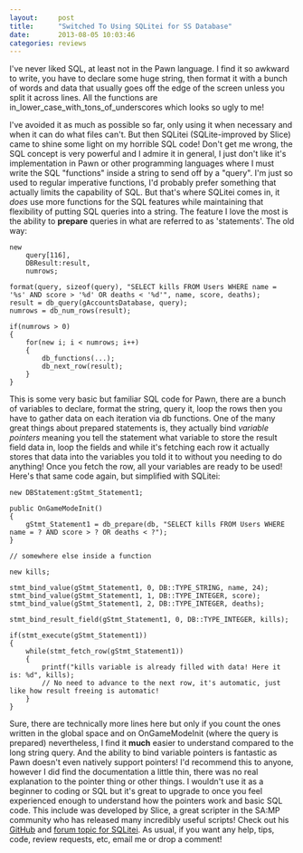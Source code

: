 ```yaml
---
layout:     post
title:      "Switched To Using SQLitei for SS Database"
date:       2013-08-05 10:03:46
categories: reviews
---
```

I've never liked SQL, at least not in the Pawn language. I find it so awkward to write, you have to declare some huge string, then format it with a bunch of words and data that usually goes off the edge of the screen unless you split it across lines. All the functions are in_lower_case_with_tons_of_underscores which looks so ugly to me!
<!--more-->

I've avoided it as much as possible so far, only using it when necessary and when it can do what files can't. But then SQLitei (SQLite-improved by Slice) came to shine some light on my horrible SQL code! Don't get me wrong, the SQL concept is very powerful and I admire it in general, I just don't like it's implementation in Pawn or other programming languages where I must write the SQL "functions" inside a string to send off by a "query". I'm just so used to regular imperative functions, I'd probably prefer something that actually limits the capability of SQL. But that's where SQLitei comes in, it _does_ use more functions for the SQL features while maintaining that flexibility of putting SQL queries into a string. The feature I love the most is the ability to **prepare** queries in what are referred to as 'statements'. The old way: 
    
    
    new
        query[116],
        DBResult:result,
        numrows;
    
    format(query, sizeof(query), "SELECT kills FROM Users WHERE name = '%s' AND score > '%d' OR deaths < '%d'", name, score, deaths);
    result = db_query(gAccountsDatabase, query);
    numrows = db_num_rows(result);
    
    if(numrows > 0)
    {
        for(new i; i < numrows; i++)
        {
            db_functions(...);
            db_next_row(result);
        }
    }
    

This is some very basic but familiar SQL code for Pawn, there are a bunch of variables to declare, format the string, query it, loop the rows then you have to gather data on each iteration via db functions. One of the many great things about prepared statements is, they actually bind _variable pointers_ meaning you tell the statement what variable to store the result field data in, loop the fields and while it's fetching each row it actually stores that data into the variables you told it to without you needing to do anything! Once you fetch the row, all your variables are ready to be used! Here's that same code again, but simplified with SQLitei: 
    
    
    new DBStatement:gStmt_Statement1;
    
    public OnGameModeInit()
    {
        gStmt_Statement1 = db_prepare(db, "SELECT kills FROM Users WHERE name = ? AND score > ? OR deaths < ?");
    }
    
    // somewhere else inside a function
    
    new kills;
    
    stmt_bind_value(gStmt_Statement1, 0, DB::TYPE_STRING, name, 24);
    stmt_bind_value(gStmt_Statement1, 1, DB::TYPE_INTEGER, score);
    stmt_bind_value(gStmt_Statement1, 2, DB::TYPE_INTEGER, deaths);
    
    stmt_bind_result_field(gStmt_Statement1, 0, DB::TYPE_INTEGER, kills);
    
    if(stmt_execute(gStmt_Statement1))
    {
        while(stmt_fetch_row(gStmt_Statement1))
        {
            printf("kills variable is already filled with data! Here it is: %d", kills);
            // No need to advance to the next row, it's automatic, just like how result freeing is automatic!
        }
    }
    

Sure, there are technically more lines here but only if you count the ones written in the global space and on OnGameModeInit (where the query is prepared) nevertheless, I find it **much** easier to understand compared to the long string query. And the ability to bind variable pointers is fantastic as Pawn doesn't even natively support pointers! I'd recommend this to anyone, however I did find the documentation a little thin, there was no real explanation to the pointer thing or other things. I wouldn't use it as a beginner to coding or SQL but it's great to upgrade to once you feel experienced enough to understand how the pointers work and basic SQL code. This include was developed by Slice, a great scripter in the SA:MP community who has released many incredibly useful scripts! Check out his [GitHub](https://github.com/oscar-broman) and [forum topic for SQLitei](http://forum.sa-mp.com/showthread.php?t=303682). As usual, if you want any help, tips, code, review requests, etc, email me or drop a comment!
